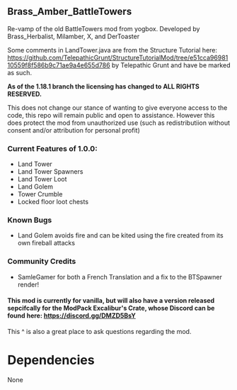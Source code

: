## Brass_Amber_BattleTowers
Re-vamp of the old BattleTowers mod from yogbox. Developed by Brass_Herbalist, Milamber, X, and DerToaster

Some comments in LandTower.java are from the Structure Tutorial here: https://github.com/TelepathicGrunt/StructureTutorialMod/tree/e51cca9698110559f8f586b9c71ae9a4e655d786
by Telepathic Grunt and have be marked as such.

**As of the 1.18.1 branch the licensing has changed to ALL RIGHTS RESERVED.**

This does not change our stance of wanting to give everyone access to the code, this repo will remain public and open to assistance.
However this does protect the mod from unauthorized use (such as redistributiion without consent and/or attribution for personal profit) 

### Current Features of 1.0.0:

- Land Tower 
- Land Tower Spawners
- Land Tower Loot
- Land Golem
- Tower Crumble
- Locked floor loot chests

### Known Bugs

- Land Golem avoids fire and can be kited using the fire created from its own fireball attacks


### Community Credits

- SamleGamer for both a French Translation and a fix to the BTSpawner render!


#### This mod is currently for vanilla, but will also have a version released sepcifcally for the ModPack Excalibur's Crate, whose Discord can be found here: https://discord.gg/DMZD5BsY
This ^ is also a great place to ask questions regarding the mod.



# Dependencies

None
